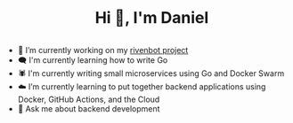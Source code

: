<div id="user-content-toc">
  <ul align="center">
    <summary><h1 style="display: inline-block">Hi 👋, I'm Daniel</h1></summary>
  </ul>
</div>

- 🔭 I’m currently working on my [rivenbot project](https://github.com/dvillavicencio/riven-bot)
- 🗨️ I'm currently learning how to write Go
- 🕷️ I'm currently writing small microservices using Go and Docker Swarm
- ☁️ I’m currently learning to put together backend applications using Docker, GitHub Actions, and the Cloud
- 💬 Ask me about backend development
